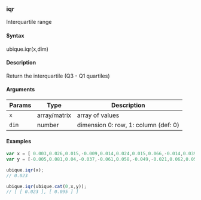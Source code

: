 ### iqr

Interquartile range


#### Syntax

ubique.iqr(x,dim)


#### Description

Return the interquartile (Q3 - Q1 quartiles)  



#### Arguments

|Params|Type|Description
|---------|----|-----------
|`x` | array/matrix | array of values
|`dim` | number | dimension 0: row, 1: column (def: 0)


#### Examples

```js
var x = [ 0.003,0.026,0.015,-0.009,0.014,0.024,0.015,0.066,-0.014,0.039];
var y = [-0.005,0.081,0.04,-0.037,-0.061,0.058,-0.049,-0.021,0.062,0.058];

ubique.iqr(x);
// 0.023

ubique.iqr(ubique.cat(0,x,y));
// [ [ 0.023 ], [ 0.095 ] ]
```

